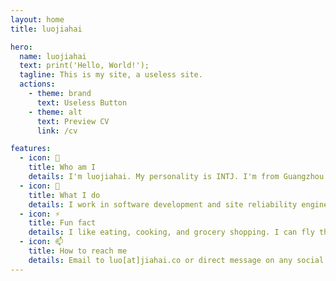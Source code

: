 ```yaml
---
layout: home
title: luojiahai

hero:
  name: luojiahai
  text: print('Hello, World!');
  tagline: This is my site, a useless site.
  actions:
    - theme: brand
      text: Useless Button
    - theme: alt
      text: Preview CV
      link: /cv

features:
  - icon: 🤔
    title: Who am I
    details: I'm luojiahai. My personality is INTJ. I'm from Guangzhou 🇨🇳 and currently based in Melbourne 🇦🇺.
  - icon: 🔭
    title: What I do
    details: I work in software development and site reliability engineering. I'm currently working hard for a living.
  - icon: ⚡
    title: Fun fact
    details: I like eating, cooking, and grocery shopping. I can fly the A320 ✈️ in Microsoft Flight Simulator.
  - icon: 📫
    title: How to reach me
    details: Email to luo[at]jiahai.co or direct message on any social sites.
---
```

